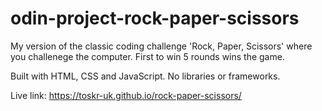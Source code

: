 # odin-project-rock-paper-scissors


My version of the classic coding challenge 'Rock, Paper, Scissors' where you challenege the computer. First to win 5 rounds wins the game.

Built with HTML, CSS and JavaScript. No libraries or frameworks.

Live link: https://toskr-uk.github.io/rock-paper-scissors/
